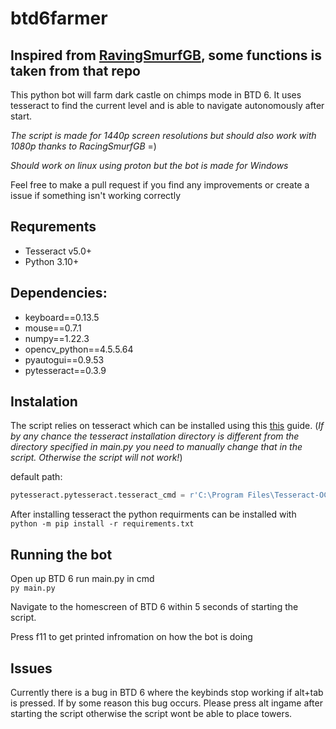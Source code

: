 # btd6farmer
## Inspired from [RavingSmurfGB](https://github.com/RavingSmurfGB/Py_AutoBloons), some functions is taken from that repo


This python bot will farm dark castle on chimps mode in BTD 6. It uses tesseract to find the current level and is able to navigate autonomously after start.

*The script is made for 1440p screen resolutions but should also work with 1080p thanks to RacingSmurfGB* =)

*Should work on linux using proton but the bot is made for Windows*

Feel free to make a pull request if you find any improvements or create a issue if something isn't working correctly
## Requrements
- Tesseract v5.0+
- Python 3.10+

## Dependencies:
- keyboard==0.13.5
- mouse==0.7.1
- numpy==1.22.3
- opencv_python==4.5.5.64
- pyautogui==0.9.53
- pytesseract==0.3.9

## Instalation
The script relies on tesseract which can be installed using this [this](https://github.com/UB-Mannheim/tesseract/wiki) guide. 
(*If by any chance the tesseract installation directory is different from the directory specified in main.py you need to manually change that in the script. Otherwise the script will not work!*)

default path:
```py
pytesseract.pytesseract.tesseract_cmd = r'C:\Program Files\Tesseract-OCR\tesseract.exe'
```

After installing tesseract the python requirments can be installed with\
`python -m pip install -r requirements.txt`

## Running the bot
Open up BTD 6 run main.py in cmd\
`py main.py`

Navigate to the homescreen of BTD 6 within 5 seconds of starting the script.

Press f11 to get printed infromation on how the bot is doing


## Issues
Currently there is a bug in BTD 6 where the keybinds stop working if alt+tab is pressed. If by some reason this bug occurs. Please press alt ingame after starting the script otherwise the script wont be able to place towers.

